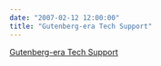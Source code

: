 ```yaml
---
date: "2007-02-12 12:00:00"
title: "Gutenberg-era Tech Support"
---
```


[Gutenberg-era Tech Support](/lemire/blog/2007/02-12-gutenberg-era-tech-support)

